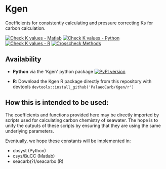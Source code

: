 # Kgen
Coefficients for consistently calculating and pressure correcting Ks for carbon calculation.

[![Check K values - Matlab](https://github.com/PalaeoCarb/Kgen/actions/workflows/matlab-tests.yml/badge.svg)](https://github.com/PalaeoCarb/Kgen/actions/workflows/matlab-tests.yml)
[![Check K values - Python](https://github.com/PalaeoCarb/Kgen/actions/workflows/python-tests.yml/badge.svg)](https://github.com/PalaeoCarb/Kgen/actions/workflows/python-tests.yml)
[![Check K values - R](https://github.com/PalaeoCarb/Kgen/actions/workflows/r-tests.yml/badge.svg)](https://github.com/PalaeoCarb/Kgen/actions/workflows/r-tests.yml)
[![Crosscheck Methods](https://github.com/PalaeoCarb/Kgen/actions/workflows/crosscheck.yml/badge.svg)](https://github.com/PalaeoCarb/Kgen/actions/workflows/crosscheck.yml)

## Availability
- **Python** via the 'Kgen' python package [![PyPI version](https://badge.fury.io/py/Kgen.svg)](https://badge.fury.io/py/Kgen)

- **R**: Download the Kgen R package directly from this repository with devtools `devtools::install_github('PalaeoCarb/Kgen/r')`

## How this is intended to be used:

The coefficients and functions provided here may be directly imported by scripts used for calculating carbon chemistry of seawater.
The hope is to unify the outputs of these scripts by ensuring that they are using the same underlying parameters.

Eventually, we hope these constants will be implemented in:
- cbsyst (Python)
- csys/BuCC (Matlab)
- seacarb(?)/seacarbx (R)

